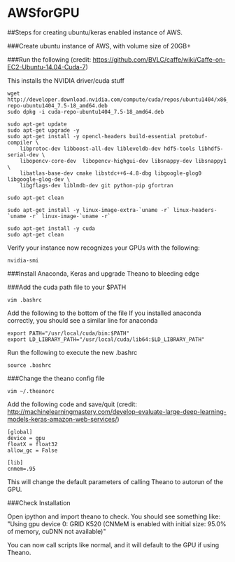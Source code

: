 # AWSforGPU

##Steps for creating ubuntu/keras enabled instance of AWS.

###Create ubuntu instance of AWS, with volume size of 20GB+

###Run the following (credit: https://github.com/BVLC/caffe/wiki/Caffe-on-EC2-Ubuntu-14.04-Cuda-7)

This installs the NVIDIA driver/cuda stuff
```
wget http://developer.download.nvidia.com/compute/cuda/repos/ubuntu1404/x86_64/cuda-repo-ubuntu1404_7.5-18_amd64.deb
sudo dpkg -i cuda-repo-ubuntu1404_7.5-18_amd64.deb

sudo apt-get update
sudo apt-get upgrade -y
sudo apt-get install -y opencl-headers build-essential protobuf-compiler \
    libprotoc-dev libboost-all-dev libleveldb-dev hdf5-tools libhdf5-serial-dev \
    libopencv-core-dev  libopencv-highgui-dev libsnappy-dev libsnappy1 \
    libatlas-base-dev cmake libstdc++6-4.8-dbg libgoogle-glog0 libgoogle-glog-dev \
    libgflags-dev liblmdb-dev git python-pip gfortran

sudo apt-get clean

sudo apt-get install -y linux-image-extra-`uname -r` linux-headers-`uname -r` linux-image-`uname -r`

sudo apt-get install -y cuda
sudo apt-get clean
```

Verify your instance now recognizes your GPUs with the following:
```
nvidia-smi
```

###Install Anaconda, Keras and upgrade Theano to bleeding edge

###Add the cuda path file to your $PATH
```
vim .bashrc
```
Add the following to the bottom of the file
If you installed anaconda correctly, you should see a similar line for anaconda
```
export PATH="/usr/local/cuda/bin:$PATH"
export LD_LIBRARY_PATH="/usr/local/cuda/lib64:$LD_LIBRARY_PATH"
```
Run the following to execute the new .bashrc
```
source .bashrc
```

###Change the theano config file
```
vim ~/.theanorc
```
Add the following code and save/quit (credit: http://machinelearningmastery.com/develop-evaluate-large-deep-learning-models-keras-amazon-web-services/)
```
[global]
device = gpu
floatX = float32
allow_gc = False
 
[lib]
cnmem=.95
```

This will change the default parameters of calling Theano to autorun of the GPU.

###Check Installation

Open ipython and import theano to check. You should see something like:
"Using gpu device 0: GRID K520 (CNMeM is enabled with initial size: 95.0% of memory, cuDNN not available)"

You can now call scripts like normal, and it will default to the GPU if using Theano.
